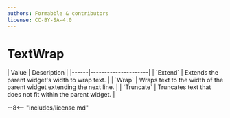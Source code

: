 ```yaml
---
authors: Formabble & contributors
license: CC-BY-SA-4.0
---
```



# TextWrap

<div class="sh-parameters" markdown="1">
| Value  | Description |
|------|---------------------|
| `Extend` | Extends the parent widget's width to wrap text. |
| `Wrap` | Wraps text to the width of the parent widget extending the next line. |
| `Truncate` | Truncates text that does not fit within the parent widget. |

</div>

--8<-- "includes/license.md"

